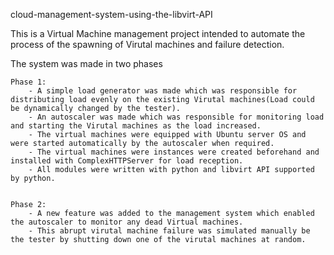 cloud-management-system-using-the-libvirt-API

This is a Virtual Machine management project intended to automate the process of the spawning of Virutal machines and failure detection.

The system was made in two phases
	
	Phase 1:
		- A simple load generator was made which was responsible for distributing load evenly on the existing Virutal machines(Load could be dynamically changed by the tester).
		- An autoscaler was made which was responsible for monitoring load and starting the Virutal machines as the load increased.
		- The virtual machines were equipped with Ubuntu server OS and were started automatically by the autoscaler when required.
		- The virtual machines were instances were created beforehand and installed with ComplexHTTPServer for load reception. 
		- All modules were written with python and libvirt API supported by python.


	Phase 2:
		- A new feature was added to the management system which enabled the autoscaler to monitor any dead Virtual machines.
		- This abrupt virutal machine failure was simulated manually be the tester by shutting down one of the virutal machines at random.